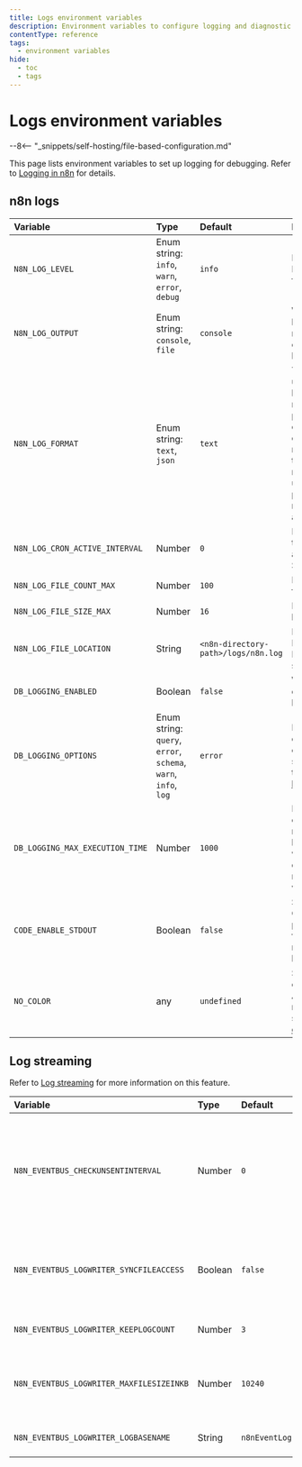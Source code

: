 ```yaml
---
title: Logs environment variables
description: Environment variables to configure logging and diagnostic data. 
contentType: reference
tags:
  - environment variables
hide:
  - toc
  - tags
---
```


# Logs environment variables

--8<-- "_snippets/self-hosting/file-based-configuration.md"

This page lists environment variables to set up logging for debugging. Refer to [Logging in n8n](/hosting/logging-monitoring/logging.md) for details. 

## n8n logs

<!-- vale off -->
| Variable | Type  | Default  | Description |
| :------- | :---- | :------- | :---------- |
| `N8N_LOG_LEVEL` | Enum string: `info`, `warn`, `error`, `debug` | `info` | Log output level. Refer to [Log levels](/hosting/logging-monitoring/logging.md#log-levels) for details. |
| `N8N_LOG_OUTPUT` | Enum string: `console`, `file` | `console` | Where to output logs. Provide multiple values as a comma-separated list. |
| `N8N_LOG_FORMAT` | Enum string: `text`, `json` | `text` | The log format to use. `text` prints human readable messages. `json` prints one JSON object per line containing the message, level, timestamp, and all metadata. This is useful for production monitoring as well as debugging. |
| `N8N_LOG_CRON_ACTIVE_INTERVAL` | Number | `0` | Interval in minutes to log currently active cron jobs. Set to `0` to disable. |
| `N8N_LOG_FILE_COUNT_MAX` | Number | `100` | Max number of log files to keep. |
| `N8N_LOG_FILE_SIZE_MAX` | Number | `16` | Max size of each log file in MB. |
| `N8N_LOG_FILE_LOCATION` | String | `<n8n-directory-path>/logs/n8n.log` | Log file location. Requires N8N_LOG_OUTPUT set to `file`. |
| `DB_LOGGING_ENABLED` | Boolean | `false` | Whether to enable database-specific logging. |
| `DB_LOGGING_OPTIONS` | Enum string: `query`, `error`, `schema`, `warn`, `info`, `log`  | `error` | Database log output level. To enable all logging, specify `all`. Refer to [TypeORM logging options](https://orkhan.gitbook.io/typeorm/docs/docs/advanced-topics/5-logging#logging-options) |
| `DB_LOGGING_MAX_EXECUTION_TIME` | Number | `1000` | Maximum execution time (in milliseconds) before n8n logs a warning. Set to `0` to disable long running query warning. |
| `CODE_ENABLE_STDOUT` | Boolean | `false` | Set to `true` to send Code node logs to process's stdout for debugging, monitoring, or logging purposes. |
| `NO_COLOR` | any | `undefined` | Set to any value to output logs without ANSI colors. For more information, see the [no-color.org website](https://no-color.org/). |
<!-- vale on -->

## Log streaming

Refer to [Log streaming](/log-streaming.md) for more information on this feature.

| Variable | Type  | Default  | Description |
| :------- | :---- | :------- | :---------- |
| `N8N_EVENTBUS_CHECKUNSENTINTERVAL` | Number | `0` | How often (in milliseconds) to check for unsent event messages. Can in rare cases send message twice. Set to `0` to disable it. |
| `N8N_EVENTBUS_LOGWRITER_SYNCFILEACCESS` | Boolean | `false` | Whether all file access happens synchronously within the thread (true) or not (false). |
| `N8N_EVENTBUS_LOGWRITER_KEEPLOGCOUNT` | Number | `3` | Number of event log files to keep. |
| `N8N_EVENTBUS_LOGWRITER_MAXFILESIZEINKB` | Number | `10240` | Maximum size (in kilo-bytes) of an event log file before a new one starts. |
| `N8N_EVENTBUS_LOGWRITER_LOGBASENAME` | String | `n8nEventLog` | Basename of the event log file. |
